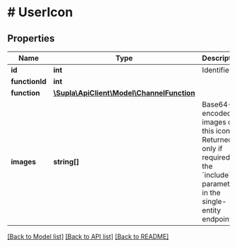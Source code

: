 # # UserIcon

## Properties

Name | Type | Description | Notes
------------ | ------------- | ------------- | -------------
**id** | **int** | Identifier | [optional]
**functionId** | **int** |  | [optional]
**function** | [**\Supla\ApiClient\Model\ChannelFunction**](ChannelFunction.md) |  | [optional]
**images** | **string[]** | Base64-encoded images of this icon. Returned only if required by the &#x60;include&#x60; parameter in the single-entity endpoint. | [optional]

[[Back to Model list]](../../README.md#models) [[Back to API list]](../../README.md#endpoints) [[Back to README]](../../README.md)

